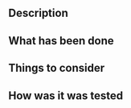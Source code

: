## Description

<!-- Give some context of this PR. Illustrate with screenshots or a video (gif, loom, etc.) -->

## What has been done

<!-- How do you solve the problem? -->

## Things to consider

<!-- Explain your changes. What are you expecting for the reviewers?  -->

## How was it was tested

<!--  Local environment with ui-library only, integrated within the main project, on which browsers, etc.   -->
